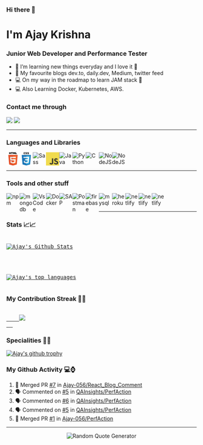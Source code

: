 ### Hi there 👋

# I'm Ajay Krishna

### Junior Web Developer and Performance Tester

- 🔭 I’m learning new things everyday and I love it 💖
- 📰 My favourite blogs dev.to, daily.dev, Medium, twitter feed
- 💻 On my way in the roadmap to learn JAM stack 🚀
- 💻 Also Learning Docker, Kubernetes, AWS.

### Contact me through

[<img height="30" src="https://img.shields.io/badge/twitter-%231DA1F2.svg?&style=for-the-badge&logo=twitter&logoColor=white" />][twitter]
[<img height="30" src="https://img.shields.io/badge/linkedin-%230077B5.svg?&style=for-the-badge&logo=linkedin&logoColor=white" />][linkedin]
<br />

<hr />

### Languages and Libraries

<img align="left" alt="HTML5" width="35px" src="https://raw.githubusercontent.com/github/explore/80688e429a7d4ef2fca1e82350fe8e3517d3494d/topics/html/html.png" />
<img align="left" alt="CSS3" width="35px" src="https://raw.githubusercontent.com/github/explore/80688e429a7d4ef2fca1e82350fe8e3517d3494d/topics/css/css.png" />
<img align="left" alt="Sass" width="35px" src="https://www.vectorlogo.zone/logos/sass-lang/sass-lang-icon.svg" />
<img align="left" alt="JS" width="35px" src="https://raw.githubusercontent.com/github/explore/80688e429a7d4ef2fca1e82350fe8e3517d3494d/topics/javascript/javascript.png" />
<img align="left" alt="Java" width="35px" src="https://www.vectorlogo.zone/logos/java/java-icon.svg" />
<img align="left" alt="Python" width="35px" src="https://www.vectorlogo.zone/logos/python/python-icon.svg" />
<img align="left" alt="C" width="35px" src="https://img.icons8.com/color/48/000000/c-programming.png" />
<img align="left" alt="NodeJS" width="35px" src="https://www.vectorlogo.zone/logos/reactjs/reactjs-icon.svg" />
<img align="left" alt="NodeJS" width="35px" src="https://www.vectorlogo.zone/logos/nodejs/nodejs-icon.svg" />
<br />
<br />
<hr />

### Tools and other stuff

<img align="left" alt="npm" width="35px" src="https://www.vectorlogo.zone/logos/npmjs/npmjs-icon.svg" />
<img align="left" alt="mongodb" width="35px" src="https://www.vectorlogo.zone/logos/mongodb/mongodb-icon.svg" />
<img align="left" alt="VsCode" width="35px" src="https://www.vectorlogo.zone/logos/visualstudio_code/visualstudio_code-icon.svg" />
<img align="left" alt="Docker" width="35px" src="https://www.vectorlogo.zone/logos/docker/docker-official.svg" />
<img align="left" alt="SAP" width="35px" src="https://www.vectorlogo.zone/logos/sap/sap-icon.svg" />
<img align="left" alt="Postman" width="35px" src="https://www.vectorlogo.zone/logos/getpostman/getpostman-icon.svg" />
<img align="left" alt="firebase" width="35px" src="https://www.vectorlogo.zone/logos/firebase/firebase-icon.svg" />
<img align="left" alt="mysql" width="35px" src="https://www.vectorlogo.zone/logos/mysql/mysql-icon.svg" />
<img align="left" alt="heroku" width="35px" src="https://www.vectorlogo.zone/logos/heroku/heroku-icon.svg" />
<img align="left" alt="netlify" width="35px" src="https://www.vectorlogo.zone/logos/netlify/netlify-icon.svg" />
<img align="left" alt="netlify" width="35px" src="https://www.vectorlogo.zone/logos/linux/linux-icon.svg" />
<img align="left" alt="netlify" width="35px" src="https://www.vectorlogo.zone/logos/vim/vim-icon.svg" />

<br />
<br />

<hr />

### Stats 📈📈
<pre>
<a href="#stats">
<img align="center" alt="Ajay's Github Stats" src="https://github-readme-stats.vercel.app/api?username=Ajay-056&show_icons=true&theme=chartreuse-dark" />
</a>         
</br>
<a href="#stats">
<img align="center" alt="Ajay's top languages" src="https://gh-readme-stats-jr2zafif6.vercel.app/api/top-langs/?username=Ajay-056&layout=compact&langs_count=8&theme=tokyonight" />
</a>
</pre>

### My Contribution Streak 🚀🚀
<pre>
  <a href="https://github.com/Ajay-056/github-readme-streak-stats">
    <img src="https://github-readme-streak-stats.herokuapp.com/?user=Ajay-056#version3"/>
  </a>
</pre>

[twitter]: https://twitter.com/balaajay19
[linkedin]: https://www.linkedin.com/in/ajay-krishna-065a1a162/

### Specialities 🎁🎁
[![Ajay's github trophy](https://github-profile-trophy.vercel.app/?username=Ajay-056&row=1)](https://github.com/Ajay-056)


### My Github Activity 💻⌚
<!--START_SECTION:activity-->
1. 🎉 Merged PR [#7](https://github.com/Ajay-056/React_Blog_Comment/pull/7) in [Ajay-056/React_Blog_Comment](https://github.com/Ajay-056/React_Blog_Comment)
2. 🗣 Commented on [#5](https://github.com/QAInsights/PerfAction/issues/5) in [QAInsights/PerfAction](https://github.com/QAInsights/PerfAction)
3. 🗣 Commented on [#6](https://github.com/QAInsights/PerfAction/issues/6) in [QAInsights/PerfAction](https://github.com/QAInsights/PerfAction)
4. 🗣 Commented on [#5](https://github.com/QAInsights/PerfAction/issues/5) in [QAInsights/PerfAction](https://github.com/QAInsights/PerfAction)
5. 🎉 Merged PR [#1](https://github.com/Ajay-056/PerfAction/pull/1) in [Ajay-056/PerfAction](https://github.com/Ajay-056/PerfAction)
<!--END_SECTION:activity-->

<hr />
<p align="center"><img src="https://github-readme-quotes.herokuapp.com/quote?theme=default&animation=default&layout=zues&font=default" alt="Random Quote Generator"></p>
